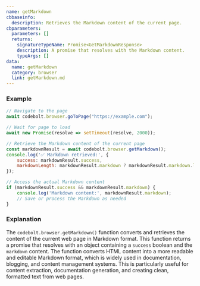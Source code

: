 ```yaml
---
name: getMarkdown
cbbaseinfo:
  description: Retrieves the Markdown content of the current page.
cbparameters:
  parameters: []
  returns:
    signatureTypeName: Promise<GetMarkdownResponse>
    description: A promise that resolves with the Markdown content.
    typeArgs: []
data:
  name: getMarkdown
  category: browser
  link: getMarkdown.md
---
```

<CBBaseInfo/> 
<CBParameters/>

### Example

```js
// Navigate to the page
await codebolt.browser.goToPage("https://example.com");

// Wait for page to load
await new Promise(resolve => setTimeout(resolve, 2000));

// Retrieve the Markdown content of the current page
const markdownResult = await codebolt.browser.getMarkdown();
console.log('✅ Markdown retrieved:', {
    success: markdownResult.success,
    markdownLength: markdownResult.markdown ? markdownResult.markdown.length : 0
});

// Access the actual Markdown content
if (markdownResult.success && markdownResult.markdown) {
    console.log('Markdown content:', markdownResult.markdown);
    // Save or process the Markdown as needed
}
```

### Explanation

The `codebolt.browser.getMarkdown()` function converts and retrieves the content of the current web page in Markdown format. This function returns a promise that resolves with an object containing a `success` boolean and the `markdown` content. The function converts HTML content into a more readable and editable Markdown format, which is widely used in documentation, blogging, and content management systems. This is particularly useful for content extraction, documentation generation, and creating clean, formatted text from web pages.






